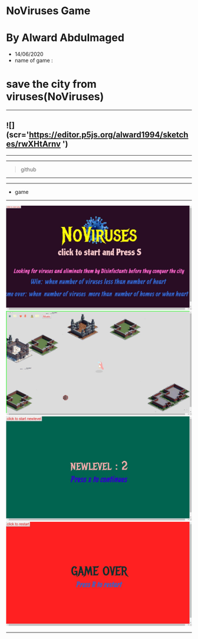 # NoViruses Game
# **By Alward Abdulmaged**
* 14/06/2020
* name of game :
# save the city from viruses(NoViruses)
---
![](scr='https://editor.p5js.org/alward1994/sketches/rwXHtArnv
')
---
***
____
>github
---
***
* game
---
![](photo/g1.jpg)
![](photo/g2.jpg)
![](photo/g3.jpg)
![](photo/g4.jpg)

***

